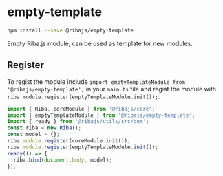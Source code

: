 # empty-template

```bash
npm install --save @ribajs/empty-template
```

Empty Riba.js module, can be used as template for new modules.

## Register

To regist the module include `import emptyTemplateModule from '@ribajs/empty-template';` in your `main.ts` file and regist the module with `riba.module.register(emptyTemplateModule.init());`:

```ts
import { Riba, coreModule } from '@ribajs/core';
import { emptyTemplateModule } from '@ribajs/empty-template';
import { ready } from '@ribajs/utils/src/dom';
const riba = new Riba();
const model = {};
riba.module.register(coreModule.init());
riba.module.register(emptyTemplateModule.init());
ready(() => {
  riba.bind(document.body, model);
});
```
